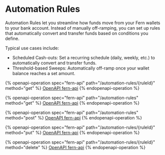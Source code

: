 # Automation Rules

Automation Rules let you streamline how funds move from your Fern wallets to your bank account. Instead of manually off-ramping, you can set up rules that automatically convert and transfer funds based on conditions you define.

Typical use cases include:

* Scheduled Cash-outs: Set a recurring schedule (daily, weekly, etc.) to automatically convert and transfer funds.
* Threshold-based Sweeps: Automatically off-ramp once your wallet balance reaches a set amount.

{% openapi-operation spec="fern-api" path="/automation-rules/{ruleId}" method="get" %}
[OpenAPI fern-api](https://api.fernhq.com/json)
{% endopenapi-operation %}

{% openapi-operation spec="fern-api" path="/automation-rules" method="get" %}
[OpenAPI fern-api](https://api.fernhq.com/json)
{% endopenapi-operation %}

{% openapi-operation spec="fern-api" path="/automation-rules" method="post" %}
[OpenAPI fern-api](https://api.fernhq.com/json)
{% endopenapi-operation %}

{% openapi-operation spec="fern-api" path="/automation-rules/{ruleId}" method="put" %}
[OpenAPI fern-api](https://api.fernhq.com/json)
{% endopenapi-operation %}

{% openapi-operation spec="fern-api" path="/automation-rules/{ruleId}" method="delete" %}
[OpenAPI fern-api](https://api.fernhq.com/json)
{% endopenapi-operation %}
